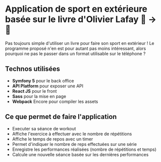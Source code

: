 # Application de sport en extérieure basée sur le livre d'Olivier Lafay 📖 -> 📱

Pas toujours simple d'utiliser un livre pour faire son sport en extérieur ! 
Le programme proposé n'en est pour autant pas moins intéressant, alors pourquoi ne pas le passer dans un format utilisable sur le téléphone ?

## Technos utilisées
- __Symfony 5__ pour le back office
- __API Platform__ pour exposer une API
- __React JS__ pour le front
- __Sass__ pour la mise en page
- __Webpack__ Encore pour compiler les assets

## Ce que permet de faire l'application
- Executer sa séance de workout
- Affiche l'exercice à effectuer avec le nombre de répétitions
- Affiche le temps de repos avec un timer
- Permet d'indiquer le nombre de reps effectuées sur une série
- Enregistre les performances réalisées (nombre de répétitions et temps)
- Calcule une nouvelle séance basée sur les dernières performances

